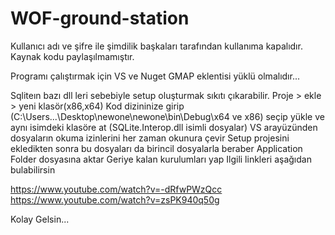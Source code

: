 # WOF-ground-station

Kullanıcı adı ve şifre ile şimdilik başkaları tarafından kullanıma kapalıdır.
Kaynak kodu paylaşılmamıştır.

Programı çalıştırmak için VS ve Nuget GMAP eklentisi yüklü olmalıdır...

Sqliteın bazı dll leri sebebiyle setup oluşturmak sıkıtı çıkarabilir.
Proje > ekle > yeni klasör(x86,x64)
Kod dizininize girip (C:\Users\...\Desktop\newone\newone\bin\Debug\x64 ve x86) seçip yükle ve aynı isimdeki klasöre at (SQLite.Interop.dll isimli dosyalar)
VS arayüzünden dosyaların okuma izinlerini her zaman okunura çevir
Setup projesini ekledikten sonra bu dosyaları da birincil dosyalarla beraber Application Folder dosyasına aktar
Geriye kalan kurulumları yap
Ilgili linkleri aşağıdan bulabilirsin


https://www.youtube.com/watch?v=-dRfwPWzQcc
https://www.youtube.com/watch?v=zsPK940q50g

Kolay Gelsin...

